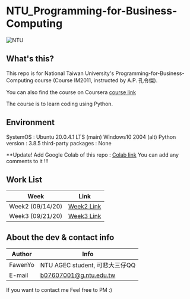 # NTU_Programming-for-Business-Computing

![NTU](https://i.imgur.com/mphPxIM.png "NTU Logo")


What's this?
------
This repo is for National Taiwan University's Programming-for-Business-Computing course (Course IM2011, instructed by A.P. 孔令傑).

You can also find the course on Coursera [course link](https://www.coursera.org/learn/pbc1/home/welcome)

The course is to learn coding using Python.


Environment
------
SystemOS : Ubuntu 20.0.4.1 LTS (main) Windows10 2004 (alt)
Python version : 3.8.5
third-party packages : None

**Update! Add Google Colab of this repo : [Colab link](https://colab.research.google.com/drive/12y-Xjj54KzkG2CpwuFIa6wutKlXpTRc7?usp=sharing)
You can add any comments to it !!!


Work List
------
|Week| Link|
|---|---
|Week2 (09/14/20)|[Week2 Link](https://github.com/FawenYo/NTU_Programming-for-Business-Computing/tree/master/Coursera/week2 "week2")
|Week3 (09/21/20)|[Week3 Link](https://github.com/FawenYo/NTU_Programming-for-Business-Computing/tree/master/Coursera/week3 "week3")


About the dev & contact info
-----

|Author| Info|
|---|---
|FawenYo|NTU AGEC student, 可悲大三仔QQ
|E-mail|b07607001@g.ntu.edu.tw

If you want to contact me
Feel free to PM :)
